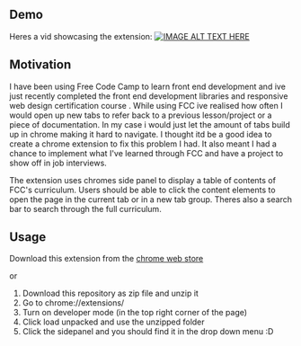 ## Demo
Heres a vid showcasing the extension:
[![IMAGE ALT TEXT HERE](https://img.youtube.com/vi/7N9cAhmy774/0.jpg)](https://www.youtube.com/watch?v=7N9cAhmy774)

## Motivation
I have been using Free Code Camp to learn front end development and ive just recently completed the front end development libraries and responsive web design certification course . While using FCC ive realised how often I would open up new tabs to refer back to a previous lesson/project or a piece of documentation. In my case i would just let the amount of tabs build up in chrome making it hard to navigate. I thought itd be a good idea to create a chrome extension to fix this problem I had. It also meant I had a chance to implement what I've learned through FCC and have a project to show off in job interviews.

The extension uses chromes side panel to display a table of contents of FCC's curriculum. Users should be able to click the content elements to open the page in the current tab or in a new tab group. Theres also a search bar to search through the full curriculum.

## Usage
Download this extension from the [chrome web store](https://chromewebstore.google.com/detail/contents-panel-for-fcc/cmogdnmmkblhlbdbppfahmclekapmdjo)

or

1. Download this repository as zip file and unzip it
2. Go to chrome://extensions/
3. Turn on developer mode (in the top right corner of the page)
4. Click load unpacked and use the unzipped folder
5. Click the sidepanel and you should find it in the drop down menu :D
